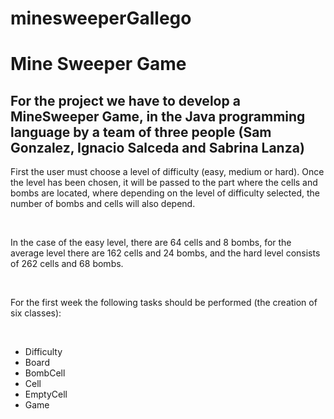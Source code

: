 # minesweeperGallego

<h1>Mine Sweeper Game</h1>

<h2>For the project we have to develop a MineSweeper Game, in the Java programming language by a team of three people (Sam Gonzalez, Ignacio Salceda and Sabrina Lanza)</h2>

<p>First the user must choose a level of difficulty (easy, medium or hard). Once the level has been chosen, it will be passed to the part where the cells and bombs are located, where depending on the level of difficulty selected, the number of bombs and cells will also depend. </p>

<br>

<p>In the case of the easy level, there are 64 cells and 8 bombs, for the average level there are 162 cells and 24 bombs, and the hard level consists of 262 cells and 68 bombs. </p>

<br>

<p>For the first week the following tasks should be performed (the creation of six classes): </p>

<br>

<ul>
  <li> Difficulty </li>
  <li> Board </li>
  <li> BombCell </li>
  <li> Cell </li>
  <li> EmptyCell </li>
  <li> Game </li>
</ul>  
